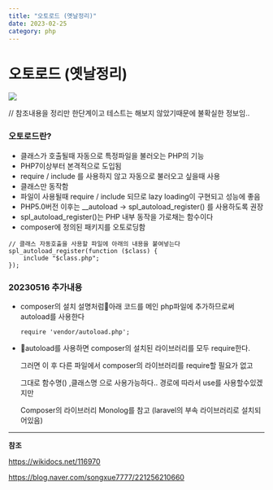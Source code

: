 ```yaml
---
title: "오토로드 (옛날정리)"
date: 2023-02-25
category: php
---
```


# 오토로드 (옛날정리)

![](/storage/20230225191416149603.jpg)

// 참조내용을 정리만 한단계이고 테스트는 해보지 않았기때문에 불확실한 정보임..

### 오토로드란?

* 클래스가 호출될때 자동으로 특정파일을 불러오는 PHP의 기능
* PHP7이상부터 본격적으로 도입됨
* require / include 를 사용하지 않고 자동으로 불러오고 싶을때 사용
* 클래스만 동작함
* 파일이 사용될때 require / include 되므로 lazy loading이 구현되고 성능에 좋음
* PHP5.0버전 이후는 \_\_autoload -> spl\_autoload\_register() 를 사용하도록 권장
* spl\_autoload\_register()는 PHP 내부 동작을 가로채는 함수이다
* composer에 정의된 패키지를 오토로딩함

```
// 클래스 자동호출을 사용할 파일에 아래의 내용을 붙여넣는다
spl_autoload_register(function ($class) {    
    include "$class.php";
});
```

### 20230516 추가내용

* composer의 설치 설명처럼아래 코드를 메인 php파일에 추가하므로써 autoload를 사용한다

  ```
  require 'vendor/autoload.php';
  ```

* autoload를 사용하면 composer의 설치된 라이브러리를 모두 require한다.

  그러면 이 후 다른 파일에서 composer의 라이브러리를 require할 필요가 없고

  그대로 함수명() ,클래스명 으로 사용가능하다.. 경로에 따라서 use를 사용할수있겠지만

  Composer의 라이브러리 Monolog를 참고 (laravel의 부속 라이브러리로 설치되어있음)

---

**참조**

https://wikidocs.net/116970

https://blog.naver.com/songxue7777/221256210660
